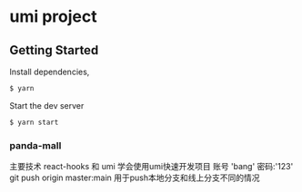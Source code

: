 # umi project

## Getting Started

Install dependencies,

```bash
$ yarn
```

Start the dev server

```bash
$ yarn start
```
### panda-mall


主要技术 react-hooks 和 umi 
学会使用umi快速开发项目 账号 'bang' 密码:'123'
git push origin master:main 用于push本地分支和线上分支不同的情况
